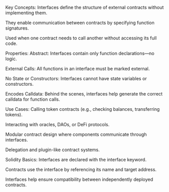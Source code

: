Key Concepts:
Interfaces define the structure of external contracts without implementing them.

They enable communication between contracts by specifying function signatures.

Used when one contract needs to call another without accessing its full code.

Properties:
Abstract: Interfaces contain only function declarations—no logic.

External Calls: All functions in an interface must be marked external.

No State or Constructors: Interfaces cannot have state variables or constructors.

Encodes Calldata: Behind the scenes, interfaces help generate the correct calldata for function calls.

Use Cases:
Calling token contracts (e.g., checking balances, transferring tokens).

Interacting with oracles, DAOs, or DeFi protocols.

Modular contract design where components communicate through interfaces.

Delegation and plugin-like contract systems.

Solidity Basics:
Interfaces are declared with the interface keyword.

Contracts use the interface by referencing its name and target address.

Interfaces help ensure compatibility between independently deployed contracts.
